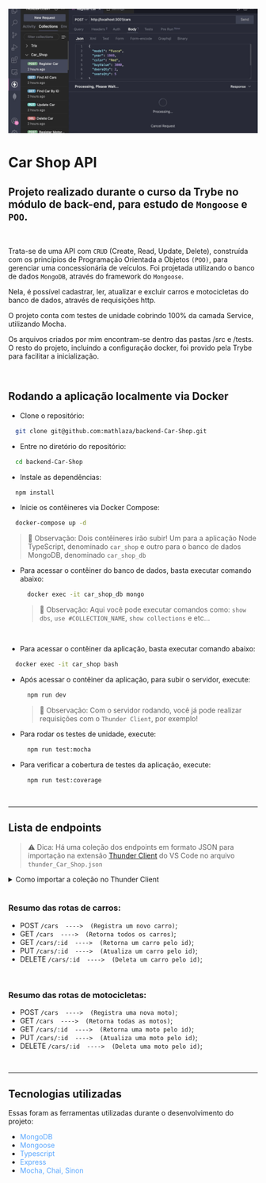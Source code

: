 <img src="car_shop_api.gif"></img>

# Car Shop API

## Projeto realizado durante o curso da Trybe no módulo de back-end, para estudo de `Mongoose` e `POO`.
<br>

Trata-se de uma API com `CRUD` (Create, Read, Update, Delete), construída com os princípios de Programação Orientada a Objetos `(POO)`, para gerenciar uma concessionária de veículos. Foi projetada utilizando o banco de dados `MongoDB`, através do framework do `Mongoose`.

Nela, é possível cadastrar, ler, atualizar e excluir carros e motocicletas do banco de dados, através de requisições http.

O projeto conta com testes de unidade cobrindo 100% da camada Service, utilizando Mocha.

Os arquivos criados por mim encontram-se dentro das pastas /src e /tests. O resto do projeto, incluindo a configuração docker, foi provido pela Trybe para facilitar a inicialização.

</details>

<br>

## Rodando a aplicação localmente via Docker

- Clone o repositório:
  
```bash
  git clone git@github.com:mathlaza/backend-Car-Shop.git
```
- Entre no diretório do repositório:
  
```bash
  cd backend-Car-Shop
```

- Instale as dependências:
  
```bash
  npm install
```

- Inicie os contêineres via Docker Compose:
  
```bash
  docker-compose up -d
```

> 👀 Observação: Dois contêineres irão subir! Um para a aplicação Node TypeScript, denominado `car_shop` e outro para o banco de dados MongoDB, denominado `car_shop_db`

- Para acessar o contêiner do banco de dados, basta executar comando abaixo:

  ```bash
    docker exec -it car_shop_db mongo
  ```

  > 👀 Observação: Aqui você pode executar comandos como: `show dbs`, `use #COLLECTION_NAME`, `show collections` e etc...

<br>

- Para acessar o contêiner da aplicação, basta executar comando abaixo:

```bash
  docker exec -it car_shop bash
```
- Após acessar o contêiner da aplicação, para subir o servidor, execute:

  ```bash
    npm run dev
  ```
  > 👀 Observação: Com o servidor rodando, você já pode realizar requisições com o `Thunder Client`, por exemplo!

- Para rodar os testes de unidade, execute:

  ```bash
    npm run test:mocha
  ```
- Para verificar a cobertura de testes da aplicação, execute:

  ```bash
    npm run test:coverage
  ```

<br>
<hr>

## Lista de endpoints

> ⚠️ Dica: Há uma coleção dos endpoints em formato JSON para importação na extensão [Thunder Client](https://marketplace.visualstudio.com/items?itemName=rangav.vscode-thunder-client) do VS Code no arquivo `thunder_Car_Shop.json`

<details>
  <summary>Como importar a coleção no Thunder Client</summary>

  1. Abra a aba da extensão Thunder Client;
  2. Clique na aba Collections;
  3. Clique no menu de opções;
  4. Clique em Import;
  5. Escolha o arquivo `thunder_Car_Shop.json`;
  6. Clique em OK.

</details>

<br>

### Resumo das rotas de carros:

  - POST `/cars  ---->  (Registra um novo carro)`;
  - GET `/cars  ---->  (Retorna todos os carros)`;
  - GET `/cars/:id  ---->  (Retorna um carro pelo id)`;
  - PUT `/cars/:id  ---->  (Atualiza um carro pelo id)`;
  - DELETE `/cars/:id  ---->  (Deleta um carro pelo id)`;

<br>

### Resumo das rotas de motocicletas:

  - POST `/cars  ---->  (Registra uma nova moto)`;
  - GET `/cars  ---->  (Retorna todas as motos)`;
  - GET `/cars/:id  ---->  (Retorna uma moto pelo id)`;
  - PUT `/cars/:id  ---->  (Atualiza uma moto pelo id)`;
  - DELETE `/cars/:id  ---->  (Deleta uma moto pelo id)`;

  <br>
  <hr>

## Tecnologias utilizadas

Essas foram as ferramentas utilizadas durante o desenvolvimento do projeto:
* <span style="color:#58a6ff">MongoDB</span>
* <span style="color:#58a6ff">Mongoose</span>
* <span style="color:#58a6ff">Typescript</span>
* <span style="color:#58a6ff">Express</span>
* <span style="color:#58a6ff">Mocha, Chai, Sinon</span>
